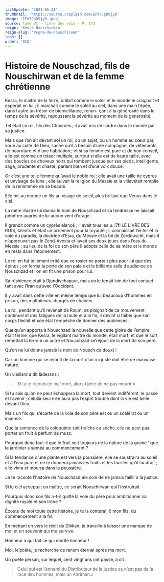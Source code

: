 ```yaml
---
lastUpdate: '2021-05-31'
thumbnail: 'https://source.unsplash.com/EFm7JpD9jy8'
image: 'EFm7JpD9jy8.jpeg'
source: tome VI - livre des rois - P. 173
reign: 'Kesra Nouschirwan'
reign-slug: 'regne-de-nouschirwan'
tags: []
order: '015'
---
```


# Histoire de Nouschzad, fils de Nouschirwan et de la femme chrétienne

Kesra, le maître de la terre, brillait comme le soleil et le monde le craignait et espérait en lui ; il marchait comme le soleil au ciel, dans une main l’épée, dans l’autre un trésor de bienveillance, renon-
çant à la générosité dans le temps de la sévérité, repoussant la sévérité au moment de la générosité.

Tel était ce roi, fils des Chosroès ; il avait mis de l’ordre dans le monde par sa justice.

Mais que l’on ait devant soi un roi, ou un sujet, ou un homme au cœur par, voué au culte de Dieu, sache qu’il a besoin d’une compagne, de vêtements, de nourriture et d’une habitation ; et si sa femme est pure et de bon conseil, elle est comme un trésor multiple, surtout si elle est de haute taille, avec des boucles de cheveux noirs qui tombent jusque sur ses pieds, intelligente, sage, prudente et chaste, parlant bien et d’une voix douce.

Or c’est une telle femme qu’avait le noble roi ; elle avait une taille de cyprès et unvisage de lune ; elle suivait la religion du Messie et la villevétait remplie de la renommée de sa beauté.

Elle mit au monde un fils au visage de soleil, plus brillant que Vénus dans le ciel.

La mère illustre lui donna le nom de Nouschzad et sa tendresse ne laissait pénétrer auprès de lui aucun vent d’orage.

Il grandit comme un cyprès élancé ; il avait tous les u. l7fl LE LIVRE DES ROIS, talents et était un ornement pour la royauté ; il connaissait l’enfer et la voie du paradis, la doctrine d’Esra, du Messie et la foi de Zerdouscht, mais il n’approuvait pas le Zend-Avesta et lavait ses deux joues dans l’eau du Messie ; au lieu de la foi de son père il adopta celle de sa mère et le monde en resta dans l’étonnement.

Le roi en fut tellement irrité que ce rosier ne portait plus pour lui que des épines ; on ferma la porte de son palais et la brillante salle d’audience de Nouschzad et l’on en fit une prison pour lui.

Sa résidence était à Djundischapour, mais on le tenait loin de tout contact tant avec l’Iran qu’avec l’Occident.

Il y avait dans cette ville en même temps que lui beaucoup d’hommes en prison, des malfaiteurs chargés de chaînes.

Le roi, pendant qu’il revenait de Roum. se plaignait de ce mouvement continuel et des fatigues de la route et à la fin, il devint si faible que son corps fléchit et son état l’empêche de donner des audiences.

Quelqu’un apporta à Nouschzad la nouvelle que cette gloire de l’empire était ternie, que Kesra, le vigilant maître du monde, était mort, et que le sort remettait la terre à un autre et Nouschzad se’réjouit de la mort de son père.

Qu’on ne lui donne jamais le nom de Nousch de doux) !

Car un homme qui se réjouit de la mort d’un roi juste doit être de mauvaise nature.

Un vieillard a dit làdessns :

> Si tu te réjouis de ma’ mort, alors tâche de ne pas mourir.»

Si tu sais qu’on ne peut échappera la mort, tout devient indifférent, le passé et l’avenir ; celuilà seul n’en aura pas l’esprit troublé dont la vie est belle devant Dieu.

Mais un fils qui s’écarte de la voie de son père est ou un scélérat ou un insensé.

Que la semence de la coloquinte soit fraîche ou sèche, elle ne peut pas porter un fruit à parfum de musc.

Pourquoi donc faut-il que le fruit soit toujours de la nature de la graine ’ que le jardinier a semée au commencement ?

Si la tendance d’une plante est vers la poussière, elle se soustraira au soleil et à l’eau pure et ne te donnera jamais les fruits et les fouilles qu’il faudrait ; elle vivra et mourra dans la poussière.

Je te raconte l’histoire de Nouschzad;aie soin de ne jamais faillir à la justice.

Si le ciel acceptait un maître, ce serait Nouschirwan qui l’instruirait.

Pourquoi donc son fils a-t-il quitté la voie du père pour ambitionner sa dignité royale et son trône ?

Écoute de moi toute cette histoire, je te la conterai, ô mon fils, du commencement à la fin.

En mettant en vers le récit du Dihkan, je travaille à laisser une marque de moi et un souvenir qui me survive.

Honneur à qui fait ce qui mérite honneur !

Moi, le’poëte, je recherche ce renom éternel après ma mort.

Un poète persan, sur lequel, cent vingt ans ont passé, a dit :

> Celui qui est l’ennemi du Distributeur de la justice ce n’est pas de la race des hommes, mais un Ahriman.»
